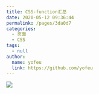 ```yaml
---
title: CSS-function汇总
date: 2020-05-12 09:36:44
permalink: /pages/3da0d7
categories: 
  - 页面
  - CSS
tags: 
  - null
author: 
  name: yofeu
  link: https://github.com/yofeu
---
```

![](https://cdn.jsdelivr.net/gh/yofeu/image_store/blog/20200512161232.jpg)

